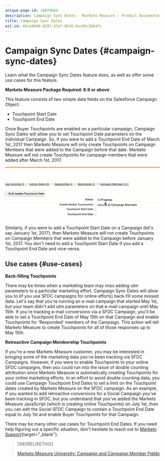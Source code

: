 ```yaml
---
unique-page-id: 18874684
description: Campaign Sync Dates - Marketo Measure - Product Documentation
title: Campaign Sync Dates
exl-id: 66ce9948-9297-47ef-8b16-0ac45c5664fc
---
```

# Campaign Sync Dates {#campaign-sync-dates}

Learn what the Campaign Sync Dates feature does, as well as offer some use cases for this feature.

**Marketo Measure Package Required: 6.9 or above**

This feature consists of two simple date fields on the Salesforce Campaign Object:

* Touchpoint Start Date
* Touchpoint End Date

Once Buyer Touchpoints are enabled on a particular campaign, Campaign Sync Dates will allow you to set Touchpoint Date parameters on the individual Campaign. So, if you were to add a Touchpoint End Date of March 1st, 2017 then Marketo Measure will only create Touchpoints on Campaign Members that were added to the Campaign before that date. Marketo Measure will not create Touchpoints for campaign members that were added after March 1st, 2017.

![](assets/1.gif)

Similarly, if you were to add a Touchpoint Start Date on a Campaign (let's say January 1st, 2017), then Marketo Measure will not create Touchpoints on Campaign Members that were added to the Campaign before January 1st, 2017. You don't need to add a Touchpoint Start Date if you add a Touchpoint End Date and vice-versa.

## Use cases {#use-cases}

**Back-filling Touchpoints**

There may be times when a marketing team may miss adding utm parameters to a particular marketing effort. Campaign Sync Dates will allow you to (if you use SFDC campaigns for online efforts) back-fill some missed data. Let's say that you're running an e-mail campaign that started May 1st, but your team didn't add utm parameters on that e-mail campaign until May 15th. If you're tracking e-mail conversions via a SFDC Campaign, you'll be able to set a Touchpoint End Date of May 15th on that Campaign and enable Touchpoints for 'Responded' members of the Campaign. This action will tell Marketo Measure to create Touchpoints for all of those responses up to May 15th.

**Retroactive Campaign Membership Touchpoints**

If you're a new Marketo Measure customer, you may be interested in bringing some of the marketing data you've been tracking via SFDC Campaigns. However, if you were to enable Touchpoints to your online SFDC campaigns, then you could run into the issue of double counting attribution since Marketo Measure is automatically creating Touchpoints for your online marketing efforts. In an effort to avoid double counting data, you could use Campaign Touchpoint End Dates to set a limit on the Touchpoint dates created by Marketo Measure on the SFDC campaign. As an example, if you wanted to add retroactive conversions for a Social Campaign you've been tracking in SFDC, but you understand that you've added the Marketo Measure JavaScript (which is creating online Touchpoints) on July 1st, then you can edit the Social SFDC Campaign to contain a Touchpoint End Date equal to July 1st and enable Buyer Touchpoints for that Campaign.

There may be many other use cases for Touchpoint End Dates. If you need help figuring out a specific situation, don't hesitate to reach out to [Marketo Support](https://nation.marketo.com/t5/support/ct-p/Support){target="_blank"}.

>[!MORELIKETHIS]
>
>[Marketo Measure University: Campaign and Campaign Member Fields](https://learn.bizible.com/2-bizible-customization/137720https://universityonline.marketo.com/courses/bizible-fundamentals-channel-management/#/page/5c63007334d9f0367662b758)
